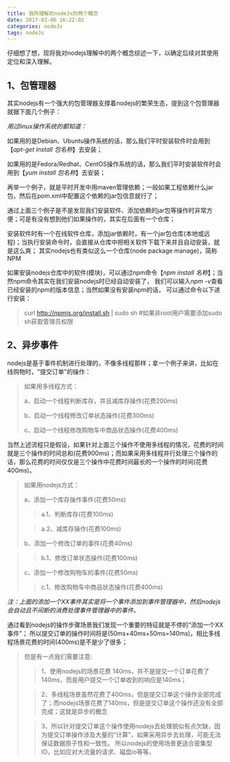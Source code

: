 ```yaml
---
title: 我所理解的nodeJs的两个概念
date: 2017-03-06 16:22:02
categories: nodeJs
tags: nodeJs
---
```

仔细想了想，现将我对nodejs理解中的两个概念综述一下，以确定后续对其使用定位和深入理解。

## 1、包管理器 ##

其实nodejs有一个强大的包管理器支撑着nodejs的繁荣生态，提到这个包管理器就据下面几个例子：

<!--more-->

*用过linux操作系统的都知道：*

 如果用的是Debian、Ubuntu操作系统的话，那么我们平时安装软件时会用到【*apt-get install 包名称*】去安装；

 如果用的是Fedora/Redhat、CentOS操作系统的话，那么我们平时安装软件时会用到【*yum install 包名称*】去安装；

 再举一个例子，就是平时开发中用maven管理依赖；一般如果工程依赖什么jar包，然后在pom.xml中配置这个依赖的jar包信息就行了；

 通过上面三个例子是不是发现我们安装软件、添加依赖的jar包等操作时非常方便；可是有没有想到他们如果操作的，其实在后面有一个仓库；
	
 安装软件时有一个在线软件仓库，添加jar依赖时，有一个jar包仓库(本地或远程)；当执行安装命令时，会直接从仓库中把相关软件下载下来并且自动安装，就是这么爽；
 其实nodejs也有类似这么一个仓库(node package manage)，简称NPM

 如果安装nodejs仓库中的软件(模块)，可以通过npm命令【*npm install 名称*】；当然npm命令其实在我们安装nodejs时已经自动安装了，
 我们可以输入*npm -v*查看已经安装的npm的版本信息；当然如果没有安装npm的话，
 可以通过命令以下进行安装：
 >curl http://npmjs.org/install.sh | sudo sh  #如果非root用户需要添加sudo sh获取管理员权限

## 2、异步事件 ##

nodejs是基于事件机制进行处理的，不像多线程那样；拿一个例子来讲，比如在线购物时，"提交订单"的操作：
>如果用多线程方式：
>
>a、启动一个线程判断库存，并且减库存操作(花费200ms)
>
>b、启动一个线程修改订单状态操作(花费300ms)
>
>c、启动一个线程修改购物车中商品状态操作(花费400ms)
 
  当然上述流程只是假设，如果针对上面三个操作不使用多线程的情况，花费的时间就是三个操作的时间总和(花费900ms)；而如果采用多线程并行处理三个操作的话，那么花费的时间仅仅是三个操作中花费时间最长的一个操作的时间(花费400ms)。

>如果用nodejs方式：
>
>a、添加一个库存操作事件(花费50ms)
>
>>a.1、判断库存(花费100ms)
>
>>a.2、减库存操作(花费100ms)
>
>b、添加一个修改订单的事件(花费40ms)
				
>>b.1、修改订单状态操作(花费100ms)
>
>c、添加一个修改购物车的事件(花费50ms)
>
>>c.1、修改购物车中商品状态操作(花费400ms)

*注：上面的添加一个XX事件其实是将一个事件添加到事件管理器中，然后nodejs会自动且不间断的消费处理事件管理器中的事件。*

通过看到nodejs的操作步骤场景我们发现一个重要的特征就是不停的“添加一个XX事件”；
所以提交订单的操作时间将是(50ms+40ms+50ms=140ms)，相比多线程场景花费的时间(400ms)是不是少了很多；

>但是有一点我们需要注意:
>>1、使用nodejs的场景花费 140ms，并不是提交一个订单花费了140ms，而是用户提交一个订单收到的响应是140ms；
>
>>2、多线程场景虽然花费了400ms，但是提交订单这个操作全部完成了；而nodejs场景花费了140ms，但是提交订单这个操作还没有全部完成；这就是异步的概念
>
>>3、所以针对提交订单这个操作使用nodejs去处理貌似有点欠缺，因为提交订单操作涉及大量的“计算”，如果采用异步去处理，可能无法保证数据原子性和一致性。
所以nodejs的使用场景更适合密集型IO，比如应对大流量的请求、磁盘io等等。
